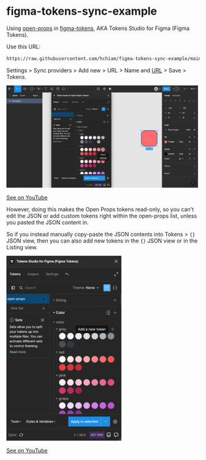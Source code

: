 # figma-tokens-sync-example

Using [open-props](https://github.com/argyleink/open-props) in [figma-tokens](https://github.com/six7/figma-tokens), AKA Tokens Studio for Figma (Figma Tokens).

Use this URL:

```txt
https://raw.githubusercontent.com/hchiam/figma-tokens-sync-example/main/open-props.figma-tokens.sync.json
```

Settings > Sync providers > Add new > URL > Name and [URL](https://raw.githubusercontent.com/hchiam/figma-tokens-sync-example/main/open-props.figma-tokens.sync.json) > Save > Tokens.

<a href="https://www.youtube.com/watch?v=fE9RgBHmGPQ">
  <img width="500" alt="setup" src="setup.png">
</a>

[See on YouTube](https://www.youtube.com/watch?v=fE9RgBHmGPQ)

However, doing this makes the Open Props tokens read-only, so you can't edit the JSON or add custom tokens right within the open-props list, unless you pasted the JSON content in.

So if you instead manually copy-paste the JSON contents into Tokens > `{}` JSON view, then you can also add new tokens in the `{}` JSON view or in the Listing view.

<a href="https://www.youtube.com/watch?v=pdxj41pnaOk">
  <img width="300" alt="JSON view of Tokens with the 'Add a new token' buttons" src="Tokens_Add_a_new_token.png">
</a>

[See on YouTube](https://www.youtube.com/watch?v=pdxj41pnaOk)
